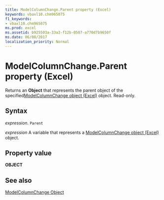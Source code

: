 ```yaml
---
title: ModelColumnChange.Parent property (Excel)
keywords: vbaxl10.chm965075
f1_keywords:
- vbaxl10.chm965075
ms.prod: excel
ms.assetid: b925503a-33a3-f12b-0507-a770d7b9650f
ms.date: 06/08/2017
localization_priority: Normal
---
```



# ModelColumnChange.Parent property (Excel)

Returns an  **Object** that represents the parent object of the specified[ModelColumnChange object (Excel)](Excel.modelcolumnchange.md) object. Read-only.


## Syntax

_expression_. `Parent`

_expression_ A variable that represents a [ModelColumnChange object (Excel)](Excel.modelcolumnchange.md) object.


## Property value

 **OBJECT**


## See also



[ModelColumnChange Object](Excel.modelcolumnchange.md)

